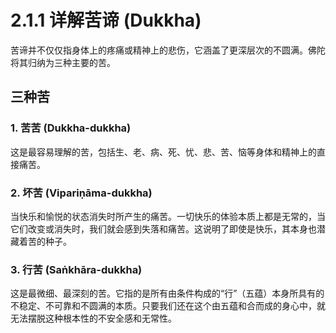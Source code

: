 # 2.1.1 详解苦谛 (Dukkha)

苦谛并不仅仅指身体上的疼痛或精神上的悲伤，它涵盖了更深层次的不圆满。佛陀将其归纳为三种主要的苦。

## 三种苦

### 1. 苦苦 (Dukkha-dukkha)

这是最容易理解的苦，包括生、老、病、死、忧、悲、苦、恼等身体和精神上的直接痛苦。

### 2. 坏苦 (Vipariṇāma-dukkha)

当快乐和愉悦的状态消失时所产生的痛苦。一切快乐的体验本质上都是无常的，当它们改变或消失时，我们就会感到失落和痛苦。这说明了即使是快乐，其本身也潜藏着苦的种子。

### 3. 行苦 (Saṅkhāra-dukkha)

这是最微细、最深刻的苦。它指的是所有由条件构成的“行”（五蕴）本身所具有的不稳定、不可靠和不圆满的本质。只要我们还在这个由五蕴和合而成的身心中，就无法摆脱这种根本性的不安全感和无常性。